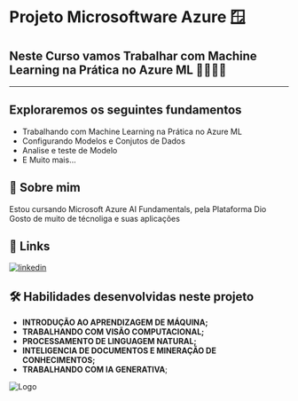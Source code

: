# Projeto Microsoftware Azure 🪟

## Neste Curso vamos Trabalhar com Machine Learning na Prática no Azure ML 👨🏾‍💻🚀

--------------------------------------------------


## Exploraremos os seguintes fundamentos

- Trabalhando com Machine Learning na Prática no Azure ML
- Configurando Modelos e Conjutos de Dados
- Analise e teste de Modelo
- E Muito mais... 


## 🚀 Sobre mim
Estou cursando Microsoft Azure AI Fundamentals, pela Plataforma Dio
Gosto de muito de técnoliga e suas aplicações 


## 🔗 Links

[![linkedin](https://img.shields.io/badge/linkedin-0A66C2?style=for-the-badge&logo=linkedin&logoColor=white)](https://www.linkedin.com/in/leandro-virgilio-a1460a76/)



## 🛠 Habilidades desenvolvidas neste projeto
- **INTRODUÇÃO AO APRENDIZAGEM DE MÁQUINA;** 
- **TRABALHANDO COM VISÃO COMPUTACIONAL;**
- **PROCESSAMENTO DE LINGUAGEM NATURAL;**
- **INTELIGENCIA DE DOCUMENTOS E MINERAÇÃO DE CONHECIMENTOS;**
- **TRABALHANDO COM IA GENERATIVA**; 

![Logo](https://www.pngall.com/wp-content/uploads/15/Azure-Logo-PNG-File.png)